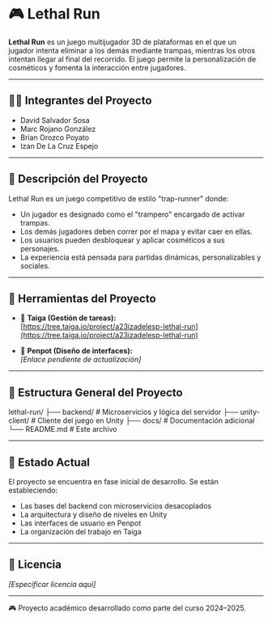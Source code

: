 # 🎮 Lethal Run

**Lethal Run** es un juego multijugador 3D de plataformas en el que un jugador intenta eliminar a los demás mediante trampas, mientras los otros intentan llegar al final del recorrido. El juego permite la personalización de cosméticos y fomenta la interacción entre jugadores.

---

## 🧑‍💻 Integrantes del Proyecto

- David Salvador Sosa  
- Marc Rojano González  
- Brian Orozco Poyato  
- Izan De La Cruz Espejo

---

## 📖 Descripción del Proyecto

Lethal Run es un juego competitivo de estilo "trap-runner" donde:

- Un jugador es designado como el "trampero" encargado de activar trampas.  
- Los demás jugadores deben correr por el mapa y evitar caer en ellas.  
- Los usuarios pueden desbloquear y aplicar cosméticos a sus personajes.  
- La experiencia está pensada para partidas dinámicas, personalizables y sociales.

---

## 🔗 Herramientas del Proyecto

- 🌲 **Taiga (Gestión de tareas):**  
  [https://tree.taiga.io/project/a23izadelesp-lethal-run](https://tree.taiga.io/project/a23izadelesp-lethal-run)

- 🎨 **Penpot (Diseño de interfaces):**  
  *[Enlace pendiente de actualización]*

---

## 🧠 Estructura General del Proyecto

lethal-run/
├── backend/ # Microservicios y lógica del servidor
├── unity-client/ # Cliente del juego en Unity
├── docs/ # Documentación adicional
└── README.md # Este archivo


---

## 🚀 Estado Actual

El proyecto se encuentra en fase inicial de desarrollo. Se están estableciendo:

- Las bases del backend con microservicios desacoplados  
- La arquitectura y diseño de niveles en Unity  
- Las interfaces de usuario en Penpot  
- La organización del trabajo en Taiga

---

## 🧾 Licencia

*[Especificar licencia aquí]*

---

🎮 Proyecto académico desarrollado como parte del curso 2024–2025.
